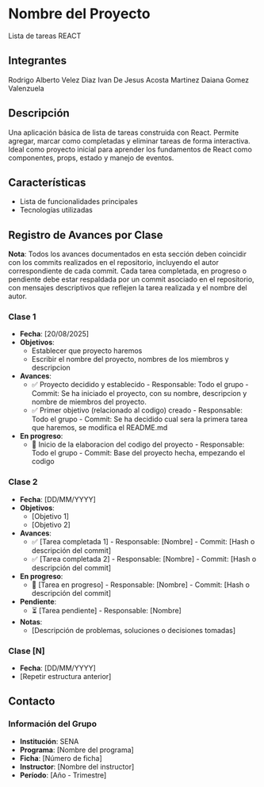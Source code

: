 # Nombre del Proyecto
Lista de tareas REACT

## Integrantes
Rodrigo Alberto Velez Diaz
Ivan De Jesus Acosta Martinez
Daiana Gomez Valenzuela

## Descripción
Una aplicación básica de lista de tareas construida con React. Permite agregar, marcar como completadas y eliminar tareas de forma interactiva. Ideal como proyecto inicial para aprender los fundamentos de React como componentes, props, estado y manejo de eventos.

## Características
- Lista de funcionalidades principales
- Tecnologías utilizadas

## Registro de Avances por Clase
**Nota**: Todos los avances documentados en esta sección deben coincidir con los commits realizados en el repositorio, incluyendo el autor correspondiente de cada commit. Cada tarea completada, en progreso o pendiente debe estar respaldada por un commit asociado en el repositorio, con mensajes descriptivos que reflejen la tarea realizada y el nombre del autor.

### Clase 1
- **Fecha**: [20/08/2025]
- **Objetivos**:
  - Establecer que proyecto haremos
  - Escribir el nombre del proyecto, nombres de los miembros y descripcion
- **Avances**:
  - ✅ Proyecto decidido y establecido - Responsable: Todo el grupo - Commit: Se ha iniciado el proyecto, con su nombre, descripcion y nombre de miembros del proyecto.
  - ✅ Primer objetivo (relacionado al codigo) creado - Responsable: Todo el grupo - Commit: Se ha decidido cual sera la primera tarea que haremos, se modifica el README.md
- **En progreso**:
  - 🔄 Inicio de la elaboracion del codigo del proyecto - Responsable: Todo el grupo - Commit: Base del proyecto hecha, empezando el codigo

### Clase 2
- **Fecha**: [DD/MM/YYYY]
- **Objetivos**:
  - [Objetivo 1]
  - [Objetivo 2]
- **Avances**:
  - ✅ [Tarea completada 1] - Responsable: [Nombre] - Commit: [Hash o descripción del commit]
  - ✅ [Tarea completada 2] - Responsable: [Nombre] - Commit: [Hash o descripción del commit]
- **En progreso**:
  - 🔄 [Tarea en progreso] - Responsable: [Nombre] - Commit: [Hash o descripción del commit]
- **Pendiente**:
  - ⏳ [Tarea pendiente] - Responsable: [Nombre]
- **Notas**:
  - [Descripción de problemas, soluciones o decisiones tomadas]

### Clase [N]
- **Fecha**: [DD/MM/YYYY]
- [Repetir estructura anterior]

## Contacto
### Información del Grupo
- **Institución**: SENA
- **Programa**: [Nombre del programa]
- **Ficha**: [Número de ficha]
- **Instructor**: [Nombre del instructor]
- **Período**: [Año - Trimestre]